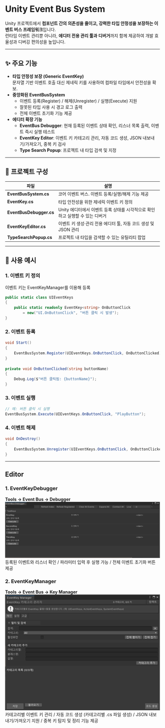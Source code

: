 # Unity Event Bus System

Unity 프로젝트에서 **컴포넌트 간의 의존성을 줄이고, 강력한 타입 안정성을 보장하는 이벤트 버스 프레임워크**입니다.  
런타임 이벤트 관리뿐 아니라, **에디터 전용 관리 툴과 디버거**까지 함께 제공하여 개발 효율성과 디버깅 편의성을 높입니다.

---

## ✨ 주요 기능
- **타입 안정성 보장 (Generic EventKey<T>)**  
  문자열 기반 이벤트 호출 대신 제네릭 키를 사용하여 컴파일 타임에서 안전성을 확보.
- **중앙화된 EventBusSystem**  
  - 이벤트 등록(Register) / 해제(Unregister) / 실행(Execute) 지원  
  - 잘못된 타입 사용 시 경고 로그 출력  
  - 전체 이벤트 초기화 기능 제공
- **에디터 확장 기능**  
  - **EventBus Debugger**: 현재 등록된 이벤트 상태 확인, 리스너 목록 출력, 이벤트 즉시 실행 테스트  
  - **EventKey Editor**: 이벤트 키 카테고리 관리, 자동 코드 생성, JSON 내보내기/가져오기, 중복 키 검사  
  - **Type Search Popup**: 프로젝트 내 타입 검색 및 지정

---

## 📂 프로젝트 구성
| 파일 | 설명 |
|------|------|
| **EventBusSystem.cs** | 코어 이벤트 버스. 이벤트 등록/실행/해제 기능 제공 |
| **EventKey.cs** | 타입 안전성을 위한 제네릭 이벤트 키 정의 |
| **EventBusDebugger.cs** | Unity 에디터에서 이벤트 등록 상태를 시각적으로 확인하고 실행할 수 있는 디버거 |
| **EventKeyEditor.cs** | 이벤트 키 생성·관리 전용 에디터 툴, 자동 코드 생성 및 JSON 관리 |
| **TypeSearchPopup.cs** | 프로젝트 내 타입을 검색할 수 있는 유틸리티 팝업 |

---

## 🚀 사용 예시

### 1. 이벤트 키 정의
이벤트 키는 EventKeyManager를 이용해 등록
```csharp
public static class UIEventKeys
{
    public static readonly EventKey<string> OnButtonClick 
        = new("UI.OnButtonClick", "버튼 클릭 시 발생");
}
```

### 2. 이벤트 등록
```csharp
void Start()
{
    EventBusSystem.Register(UIEventKeys.OnButtonClick, OnButtonClicked);
}

private void OnButtonClicked(string buttonName)
{
    Debug.Log($"버튼 클릭됨: {buttonName}");
}
```

### 3. 이벤트 실행
```csharp
// 예: 버튼 클릭 시 실행
EventBusSystem.Execute(UIEventKeys.OnButtonClick, "PlayButton");
```

### 4. 이벤트 해제
```csharp
void OnDestroy()
{
    EventBusSystem.Unregister(UIEventKeys.OnButtonClick, OnButtonClicked);
}
```
---
## Editor

### 1. EventKeyDebugger
**Tools → Event Bus → Debugger**
![EventKeyDebugger](./docs/Images/EventDebugger.png)
등록된 이벤트와 리스너 확인 /
파라미터 입력 후 실행 가능 /
전체 이벤트 초기화 버튼 제공

### 2. EventKeyManager
**Tools → Event Bus → Key Manager**
![EventKeyDebugger](./docs/Images/EventKeyManager.png)
카테고리별 이벤트 키 관리 / 자동 코드 생성 (카테고리별 .cs 파일 생성) / JSON 내보내기/가져오기 지원 / 중복 키 탐지 및 정리 기능 제공



